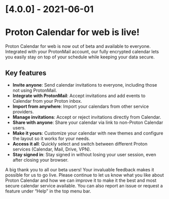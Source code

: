 # [4.0.0] - 2021-06-01

# Proton Calendar for web is live!

Proton Calendar for web is now out of beta and available to everyone. Integrated with your ProtonMail account, our fully encrypted calendar lets you easily stay on top of your schedule while keeping your data secure.

## Key features
- **Invite anyone**: Send calendar invitations to everyone, including those not using ProtonMail.
- **Integrate with ProtonMail**: Accept invitations and add events to Calendar from your Proton inbox.
- **Import from anywhere**: Import your calendars from other service providers.
- **Manage invitations**: Accept or reject invitations directly from Calendar.
- **Share with anyone**: Share your calendar via link to non-Proton Calendar users.
- **Make it yours**: Customize your calendar with new themes and configure the layout   so it works for your needs.
- **Access it all**: Quickly select and switch between different Proton services (Calendar, Mail, Drive, VPN).
- **Stay signed in**: Stay signed in without losing your user session, even after closing your browser.

A big thank you to all our beta users! Your invaluable feedback makes it possible for us to go live. Please continue to let us know what you like about Proton Calendar and how we can improve it to make it the best and most secure calendar service available. You can also report an issue or request a feature under “Help” in the top menu bar.

